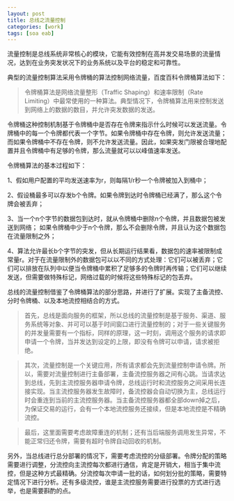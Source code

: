 ```yaml
---
layout: post
title: 总线之流量控制
categories: [work]
tags: [soa eab]
---
```


流量控制是总线系统非常核心的模块，它能有效控制在高并发交易场景的流量情况，达到在业务突发状况下的业务系统以及平台的稳定和可靠性。

典型的流量控制算法采用令牌桶的算法控制网络流量，百度百科令牌桶算法如下：
> 令牌桶算法是网络流量整形（Traffic Shaping）和速率限制（Rate Limiting）中最常使用的一种算法。典型情况下，令牌桶算法用来控制发送到网络上的数据的数目，并允许突发数据的发送。
>
令牌桶这种控制机制基于令牌桶中是否存在令牌来指示什么时候可以发送流量。令牌桶中的每一个令牌都代表一个字节。如果令牌桶中存在令牌，则允许发送流量；而如果令牌桶中不存在令牌，则不允许发送流量。因此，如果突发门限被合理地配置并且令牌桶中有足够的令牌，那么流量就可以以峰值速率发送。
>
令牌桶算法的基本过程如下：
>
1、假如用户配置的平均发送速率为r，则每隔1/r秒一个令牌被加入到桶中；
>
2、假设桶最多可以存发b个令牌。如果令牌到达时令牌桶已经满了，那么这个令牌会被丢弃；
>
3、当一个n个字节的数据包到达时，就从令牌桶中删除n个令牌，并且数据包被发送到网络；
如果令牌桶中少于n个令牌，那么不会删除令牌，并且认为这个数据包在流量限制之外；
>
4、算法允许最长b个字节的突发，但从长期运行结果看，数据包的速率被限制成常量r。对于在流量限制外的数据包可以以不同的方式处理：它们可以被丢弃；它们可以排放在队列中以便当令牌桶中累积了足够多的令牌时再传输；它们可以继续发送，但需要做特殊标记，网络过载的时候将这些特殊标记的包丢弃。

总线的流量控制借鉴了令牌桶算法的部分思路，并进行了扩展。实现了主备流控、分时令牌桶、以及本地流控相结合的方式。

> 首先，总线是面向服务的框架，所以总线的流量控制是基于服务、渠道、服务系统等对象、并可可以基于时间窗口进行流量控制的；对于一些关键服务的并发量需要有一个指标，同样的原理，这一时刻，调用这个服务的请求即申请一个令牌，当并发达到设定的上限，即没有令牌可以申请，请求被拒绝。

> 其次，流量控制是一个关键应用，所有请求都会先到流量控制申请令牌。所以，需要对流量控制进行主备部署，主备流控服务器之间有心跳。当请求达到总线，先到主流控服务器申请令牌，总线运行时和流控服务之间采用长连接实现。当主流控服务器发生故障时，备流控器会自动切换为主，总线运行时会重连到当前的主流控服务器。当主备流控服务器都全部down掉之后，为保证交易的运行，会有一个本地流控服务还接续，但是本地流控是不精确流控。

> 最后，这里面需要考虑故障重连的机制；还有当后端服务调用发生异常，不能正常归还令牌，需要有超时令牌自动回收的机制。

另外，当总线进行总分部署的情况下，需要考虑流控的分级部署。令牌分配的策略需要进行调整，分流控向主流控每次都进行通信，肯定是开销大，相当于集中流控，但是这种方式最精确。分流控每次申请一批的话，如何划分批的策略，需要特定情况下进行分析。还有多级流控，谁是主流控服务需要进行投票的方式进行选举，也是需要斟酌的点。  